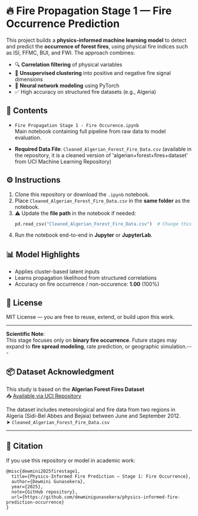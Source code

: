 # 🔥 Fire Propagation Stage 1 — Fire Occurrence Prediction

This project builds a **physics-informed machine learning model** to detect and predict the **occurrence of forest fires**, using physical fire indices such as ISI, FFMC, BUI, and FWI. The approach combines:

- 🔍 **Correlation filtering** of physical variables
- 🧠 **Unsupervised clustering** into positive and negative fire signal dimensions
- 🧠 **Neural network modeling** using PyTorch
- ✅ High accuracy on structured fire datasets (e.g., Algeria)

## 📁 Contents

- `Fire Propagation Stage 1 - Fire Occurence.ipynb`  
  Main notebook containing full pipeline from raw data to model evaluation.

- **Required Data File**:
  `Cleaned_Algerian_Forest_Fire_Data.csv` (available in the repository, it is a cleaned version of 'algerian+forest+fires+dataset' from UCI Machine Learning Repository)

## ⚙️ Instructions

1. Clone this repository or download the `.ipynb` notebook.
2. Place `Cleaned_Algerian_Forest_Fire_Data.csv` in the **same folder** as the notebook.
3. ⚠️ Update the **file path** in the notebook if needed:
   ```python
   pd.read_csv("Cleaned_Algerian_Forest_Fire_Data.csv")  # Change this if your file path differs
   ```
4. Run the notebook end-to-end in **Jupyter** or **JupyterLab**.

## 📊 Model Highlights

- Applies cluster-based latent inputs
- Learns propagation likelihood from structured correlations
- Accuracy on fire occurrence / non-occurence: **1.00** (100%)  

## 📄 License

MIT License — you are free to reuse, extend, or build upon this work.

---

**Scientific Note**:  
This stage focuses only on **binary fire occurrence**. Future stages may expand to **fire spread modeling**, rate prediction, or geographic simulation.---

## 📦 Dataset Acknowledgment

This study is based on the **Algerian Forest Fires Dataset**  
📥 [Available via UCI Repository](https://archive.ics.uci.edu/ml/datasets/Algerian+Forest+Fires+Dataset+)

The dataset includes meteorological and fire data from two regions in Algeria (Sidi-Bel Abbes and Bejaia) between June and September 2012.  
➤ `Cleaned_Algerian_Forest_Fire_Data.csv`

---

## 📖 Citation

If you use this repository or model in academic work:

```
@misc{dewmini2025firestage1,
  title={Physics-Informed Fire Prediction – Stage 1: Fire Occurrence},
  author={Dewmini Gunasekera},
  year={2025},
  note={GitHub repository},
  url={https://github.com/dewminigunasekera/physics-informed-fire-prediction-occurrence}
}
```
